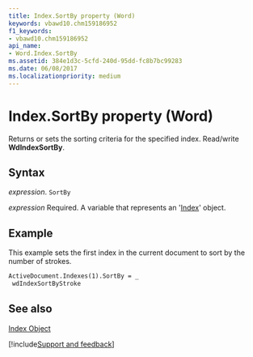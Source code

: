 ```yaml
---
title: Index.SortBy property (Word)
keywords: vbawd10.chm159186952
f1_keywords:
- vbawd10.chm159186952
api_name:
- Word.Index.SortBy
ms.assetid: 384e1d3c-5cfd-240d-95dd-fc8b7bc99283
ms.date: 06/08/2017
ms.localizationpriority: medium
---
```



# Index.SortBy property (Word)

Returns or sets the sorting criteria for the specified index. Read/write **WdIndexSortBy**.


## Syntax

_expression_. `SortBy`

_expression_ Required. A variable that represents an '[Index](Word.Index.md)' object.


## Example

This example sets the first index in the current document to sort by the number of strokes.


```vb
ActiveDocument.Indexes(1).SortBy = _ 
 wdIndexSortByStroke
```


## See also


[Index Object](Word.Index.md)

[!include[Support and feedback](~/includes/feedback-boilerplate.md)]